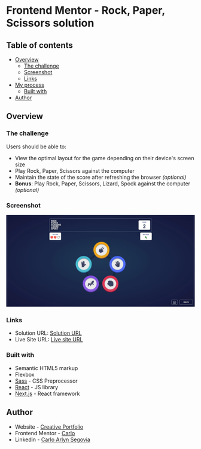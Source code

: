 # Frontend Mentor - Rock, Paper, Scissors solution

## Table of contents

- [Overview](#overview)
  - [The challenge](#the-challenge)
  - [Screenshot](#screenshot)
  - [Links](#links)
- [My process](#my-process)
  - [Built with](#built-with)
- [Author](#author)

## Overview

### The challenge

Users should be able to:

- View the optimal layout for the game depending on their device's screen size
- Play Rock, Paper, Scissors against the computer
- Maintain the state of the score after refreshing the browser _(optional)_
- **Bonus**: Play Rock, Paper, Scissors, Lizard, Spock against the computer _(optional)_

### Screenshot

![](./screenshot.webp)

### Links

- Solution URL: [Solution URL](https://www.frontendmentor.io/solutions/rest-countries-api-with-color-theme-switcher-SbUkIP75ct)
- Live Site URL: [Live site URL](https://cs-rps-game.netlify.app/)

### Built with

- Semantic HTML5 markup
- Flexbox
- [Sass](https://sass-lang.com/) - CSS Preprocessor
- [React](https://reactjs.org/) - JS library
- [Next.js](https://nextjs.org/) - React framework

## Author

- Website - [Creative Portfolio](https://designer-carlyn.github.io/my-porfolio/)
- Frontend Mentor - [Carlo](https://www.frontendmentor.io/profile/designer-carlyn)
- Linkedin - [Carlo Arlyn Segovia](linkedin.com/in/carlo-arlyn-segovia-a25b33158)
